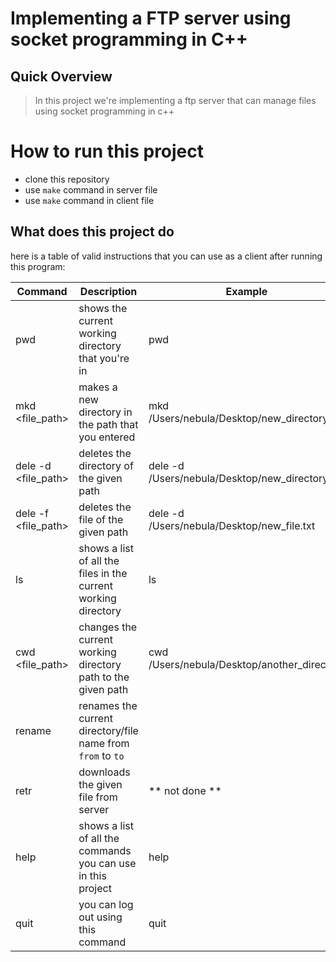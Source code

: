 # Implementing a FTP server using socket programming in C++

## Quick Overview
> In this project we're implementing a ftp server that can manage files using socket programming in c++


# How to run this project

- clone this repository
- use ``` make ``` command in server file
- use ``` make ``` command in client file

## What does this project do
here is a table of valid instructions that you can use as a client after running this program:

| Command | Description | Example |
| ------- | ----------- | ------- |
| pwd | shows the current working directory that you're in | pwd |
| mkd <file_path> | makes a new directory in the path that you entered | mkd /Users/nebula/Desktop/new_directory |
| dele -d <file_path> | deletes the directory of the given path | dele -d /Users/nebula/Desktop/new_directory |
| dele -f <file_path> | deletes the file of the given path | dele -d /Users/nebula/Desktop/new_file.txt |
| ls | shows a list of all the files in the current working directory | ls |
| cwd <file_path> | changes the current working directory path to the given path | cwd /Users/nebula/Desktop/another_directory |
| rename <from> <to> | renames the current directory/file name from ``` from ``` to ```to``` |
| retr <name> | downloads the given file from server | ** not done ** |
| help | shows a list of all the commands you can use in this project | help |
| quit | you can log out using this command | quit |
